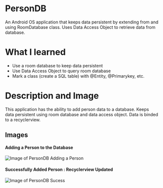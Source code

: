 # PersonDB
An Android OS application that keeps data persistent by extending from and using RoomDatabase class. Uses Data Access Object to retrieve data from database.

# What I learned
* Use a room database to keep data persistent
* Use Data Access Object to query room database
* Mark a class (create a SQL table) with @Entity, @Primarykey, etc.

# Description and Image
This application has the ability to add person data to a database. Keeps data persistent using room database and data access object. Data is binded to a recyclerview.

## Images

#### Adding a Person to the Database
![Image of PersonDB Adding a Person](https://github.com/negrt/cv/blob/master/images/PersonDBEnterName.png?raw=true)

#### Successfully Added Person : Recyclerview Updated
![Image of PersonDB Sucess](https://github.com/negrt/cv/blob/master/images/PersonDBSuccess.png?raw=true)
